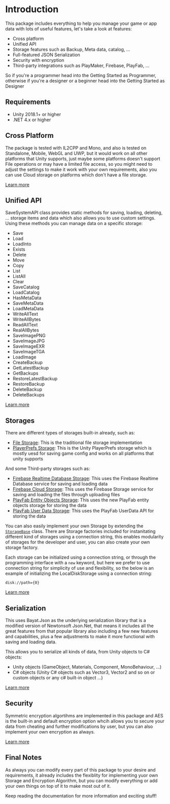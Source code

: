# Introduction

This package includes everything to help you manage your game or app data with lots of useful features, let's take a look at features:

- Cross platform
- Unified API
- Storage features such as Backup, Meta data, catalog, ...
- Full-featured JSON Serialization
- Security with encryption
- Third-party integrations such as PlayMaker, Firebase, PlayFab, ...

So if you're a programmer head into the Getting Started as Programmer, otherwise if you're a designer or a beginner head into the Getting Started as Designer

## Requirements

- Unity 2018.1+ or higher
- .NET 4.x or higher

## Cross Platform

The package is tested with IL2CPP and Mono, and also is tested on Standalone, Mobile, WebGL and UWP, but it would work on all other platforms that Unity supports, just maybe some platforms doesn't support File operations or may have a limited file access, so you might need to adjust the settings to make it work with your own requirements, also you can use Cloud storage on platforms which don't have a file storage.

[Learn more](platforms.md)

## Unified API

SaveSystemAPI class provides static methods for saving, loading, deleting, ... storage items and data which also allows you to use custom settings.
Using these methods you can manage data on a specific storage:

- Save
- Load
- LoadInto
- Exists
- Delete
- Move
- Copy
- List
- ListAll
- Clear
- SaveCatalog
- LoadCatalog
- HasMetaData
- SaveMetaData
- LoadMetaData
- WriteAllText
- WriteAllBytes
- ReadAllText
- RealAllBytes
- SaveImagePNG
- SaveImageJPG
- SaveImageEXR
- SaveImageTGA
- LoadImage
- CreateBackup
- GetLatestBackup
- GetBackups
- RestoreLatestBackup
- RestoreBackup
- DeleteBackup
- DeleteBackups

[Learn more](xref:Bayat.SaveSystem.SaveSystemAPI)

## Storages

There are different types of storages built-in already, such as:

- [File Storage](storage/built-in/file.md): This is the traditional file storage implementation
- [PlayerPrefs Storage](storage/built-in/playerprefs.md): This is the Unity PlayerPrefs storage which is mostly uesd for saving game config and works on all platforms that unity supports

And some Third-party storages such as:

- [Firebase Realtime Database Storage](storage/third-party/firebase/database.md): This uses the Firebase Realtime Database service for saving and loading data
- [Firebase Cloud Storage](storage/third-party/firebase/storage.md): This uses the Firebase Storage service for saving and loading the files through uploading files
- [PlayFab Entity Objects Storage](storage/third-party/playfab/entity-objects.md): This uses the new PlayFab entity objects storage for storing the data
- [PlayFab User Data Storage](storage/third-party/playfab/userdata.md): This uses the PlayFab UserData API for storing the data

You can also easily implement your own Storage by extending the [`StorageBase`](xref:Bayat.SaveSystem.Storage.StorageBase) class.
There are Storage factories included for instanitating different kind of storages using a connection string, this enables modularity of storages for the developer and user, you can also create your own storage factory.

Each storage can be initialized using a connection string, or through the programming interface with a `new` keyword, but here we prefer to use connection string for simplicity of use and flexibility, so the below is an example of initializing the LocalDiskStorage using a connection string:

```
disk://path={0}
```

[Learn more](storage/index.md)

## Serialization

This uses Bayat.Json as the underlying serialization library that is a modified version of Newtonsoft Json.Net, that means it includes all the great features from that popular library also including a few new features and capabilities, plus a few adjustments to make it more functional with saving and loading data.

This allows you to serialize all kinds of data, from Unity objects to C# objects:

- Unity objects (GameObject, Materials, Component, MonoBehaviour, ...)
- C# objects (Unity C# objects such as Vector3, Vector2 and so on or custom objects or any c# built-in object ...)

[Learn more](serialization.md)

## Security

Symmetric encryption algortihms are implemented in this package and AES is the built-in and default encryption option whcih allows you to secure your data from cheating and further modifications by user, but you can also implement your own encryption as always.

[Learn more](security.md)

## Final Notes

As always you can modify every part of this package to your desire and requirements, it already includes the flexiblity for implementing yuor own Storage and Encryption Algorithm, but you can modify everything or add your own things on top of it to make most out of it.

Keep reading the documentation for more information and exciting stuff!